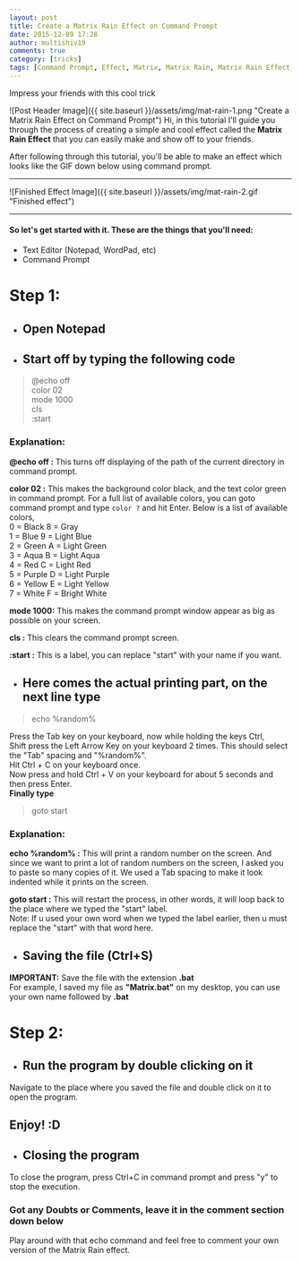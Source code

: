 ```yaml
---
layout: post
title: Create a Matrix Rain Effect on Command Prompt
date: 2015-12-09 17:28
author: multishiv19
comments: true
category: [tricks]
tags: [Command Prompt, Effect, Matrix, Matrix Rain, Matrix Rain Effect, Rain, Tricks, Tricks, Windows]
---
```


Impress your friends with this cool trick

![Post Header Image]({{ site.baseurl }}/assets/img/mat-rain-1.png "Create a Matrix Rain Effect on Command Prompt")
Hi, in this tutorial I'll guide you through the process of creating a simple and cool effect called the **Matrix Rain Effect** that you can easily make and show off to your friends.

After following through this tutorial, you'll be able to make an effect which looks like the GIF down below using command prompt.
* * *
![Finished Effect Image]({{ site.baseurl }}/assets/img/mat-rain-2.gif "Finished effect")
* * *
#### So let's get started with it. These are the things that you'll need:

*   Text Editor (Notepad, WordPad, etc)
*   Command Prompt

# Step 1:

*   ## Open Notepad

*   ## Start off by typing the following code

> @echo off  
> color 02  
> mode 1000  
> cls  
> :start

### Explanation:

**@echo off :** This turns off displaying of the path of the current directory in command prompt.

**color 02 :** This makes the background color black, and the text color green in command prompt. For a full list of available colors, you can goto command prompt and type `color ?` and hit Enter. Below is a list of available colors,  
0 = Black 8 = Gray  
1 = Blue 9 = Light Blue  
2 = Green A = Light Green  
3 = Aqua B = Light Aqua  
4 = Red C = Light Red  
5 = Purple D = Light Purple  
6 = Yellow E = Light Yellow  
7 = White F = Bright White

**mode 1000:** This makes the command prompt window appear as big as possible on your screen.

**cls :** This clears the command prompt screen.

**:start :** This is a label, you can replace "start" with your name if you want.

*   ## Here comes the actual printing part, on the next line type

> echo %random%

Press the Tab key on your keyboard, now while holding the keys Ctrl, Shift press the Left Arrow Key on your keyboard 2 times. This should select the "Tab" spacing and "%random%".  
Hit Ctrl + C on your keyboard once.  
Now press and hold Ctrl + V on your keyboard for about 5 seconds and then press Enter.  
**Finally type**

> goto start

### Explanation:

**echo %random% :** This will print a random number on the screen. And since we want to print a lot of random numbers on the screen, I asked you to paste so many copies of it. We used a Tab spacing to make it look indented while it prints on the screen.

**goto start :** This will restart the process, in other words, it will loop back to the place where we typed the "start" label.  
Note: If u used your own word when we typed the label earlier, then u must replace the "start" with that word here.

*   ## Saving the file (Ctrl+S)

**IMPORTANT:** Save the file with the extension **.bat**  
For example, I saved my file as **"Matrix.bat"** on my desktop, you can use your own name followed by **.bat**

# Step 2:

*   ## Run the program by double clicking on it

Navigate to the place where you saved the file and double click on it to open the program.

## Enjoy! :D

*   ## Closing the program

To close the program, press Ctrl+C in command prompt and press "y" to stop the execution.

### Got any Doubts or Comments, leave it in the comment section down below  
Play around with that echo command and feel free to comment your own version of the Matrix Rain effect.
